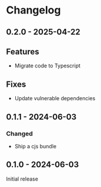 # Changelog

## 0.2.0 - 2025-04-22
## Features
- Migrate code to Typescript
## Fixes
- Update vulnerable dependencies

## 0.1.1 - 2024-06-03
### Changed
- Ship a cjs bundle

## 0.1.0 - 2024-06-03
Initial release
